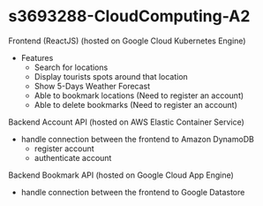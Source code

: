 # s3693288-CloudComputing-A2

Frontend (ReactJS) (hosted on Google Cloud Kubernetes Engine)
- Features
  - Search for locations
  - Display tourists spots around that location
  - Show 5-Days Weather Forecast
  - Able to bookmark locations (Need to register an account)
  - Able to delete bookmarks (Need to register an account)

Backend Account API (hosted on AWS Elastic Container Service)
- handle connection between the frontend to Amazon DynamoDB
  - register account
  - authenticate account
  
Backend Bookmark API (hosted on Google Cloud App Engine)
- handle connection between the frontend to Google Datastore


